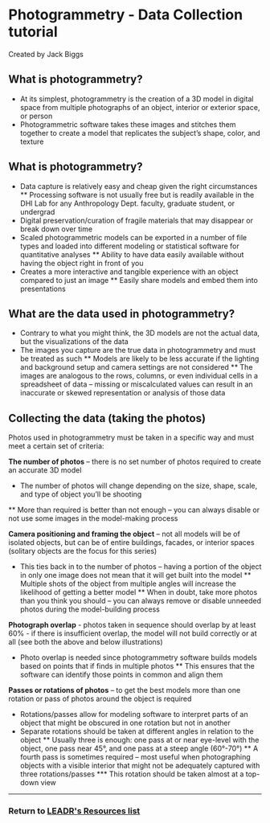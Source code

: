 # Photogrammetry - Data Collection tutorial
Created by Jack Biggs

## What is photogrammetry?
* At its simplest, photogrammetry is the creation of a 3D model in digital space from multiple photographs of an object, interior or exterior space, or person
* Photogrammetric software takes these images and stitches them together to create a model that replicates the subject’s shape, color, and texture

## What is photogrammetry?
* Data capture is relatively easy and cheap given the right circumstances
** Processing software is not usually free but is readily available in the DHI Lab for any Anthropology Dept. faculty, graduate student, or undergrad
* Digital preservation/curation of fragile materials that may disappear or break down over time
* Scaled photogrammetric models can be exported in a number of file types and loaded into different modeling or statistical software for quantitative analyses 
** Ability to have data easily available without having the object right in front of you
* Creates a more interactive and tangible experience with an object compared to just an image
** Easily share models and embed them into presentations

## What are the data used in photogrammetry?
* Contrary to what you might think, the 3D models are not the actual data, but the visualizations of the data
* The images you capture are the true data in photogrammetry and must be treated as such
** Models are likely to be less accurate if the lighting and background setup and camera settings are not considered
** The images are analogous to the rows, columns, or even individual cells in a spreadsheet of data – missing or miscalculated values can result in an inaccurate or skewed representation or analysis of those data

## Collecting the data (taking the photos)
Photos used in photogrammetry must be taken in a specific way and must meet a certain set of criteria:

**The number of photos** – there is no set number of photos required to create an accurate 3D model

* The number of photos will change depending on the size, shape, scale, and type of object you’ll be shooting

** More than required is better than not enough – you can always disable or not use some images in the model-making process 

**Camera positioning and framing the object** – not all models will be of isolated objects, but can be of entire buildings, facades, or interior spaces (solitary objects are the focus for this series)

* This ties back in to the number of photos – having a portion of the object in only one image does not mean that it will get built into the model
** Multiple shots of the object from multiple angles will increase the likelihood of getting a better model
** When in doubt, take more photos than you think you should – you can always remove or disable unneeded photos during the model-building process

**Photograph overlap** - photos taken in sequence should overlap by at least 60% - if there is insufficient overlap, the model will not build correctly or at all (see both the above and below illustrations)
* Photo overlap is needed since photogrammetry software builds models based on points that if finds in multiple photos
** This ensures that the software can identify those points in common and align them

**Passes or rotations of photos** – to get the best models more than one rotation or pass of photos around the object is required
* Rotations/passes allow for modeling software to interpret parts of an object that might be obscured in one rotation but not in another
* Separate rotations should be taken at different angles in relation to the object
** Usually three is enough: one pass at or near eye-level with the object, one pass near 45°, and one pass at a steep angle (60°-70°)
** A fourth pass is sometimes required – most useful when photographing objects with a visible interior that might not be adequately captured with three rotations/passes
*** This rotation should be taken almost at a top-down view


  
-----
### Return to [LEADR's Resources list](https://leadr-msu.github.io/)
